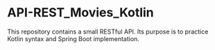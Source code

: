 # API-REST_Movies_Kotlin
This repository contains a small RESTful API. Its purpose is to practice Kotlin syntax and Spring Boot implementation.
